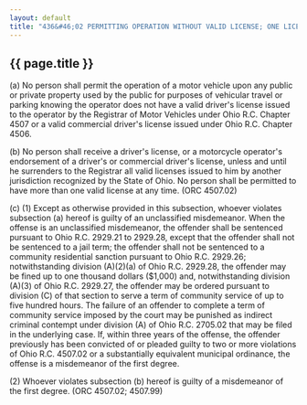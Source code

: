 ```yaml
---
layout: default
title: "436&#46;02 PERMITTING OPERATION WITHOUT VALID LICENSE; ONE LICENSE PERMITTED."
---
```


{{ page.title }}
----------------

(a) No person shall permit the operation of a motor vehicle upon any public or private property used by the public for purposes of vehicular travel or parking knowing the operator does not have a valid driver's license issued to the operator by the Registrar of Motor Vehicles under Ohio R.C. Chapter 4507 or a valid commercial driver's license issued under Ohio R.C. Chapter 4506.

(b) No person shall receive a driver's license, or a motorcycle operator's endorsement of a driver's or commercial driver's license, unless and until he surrenders to the Registrar all valid licenses issued to him by another jurisdiction recognized by the State of Ohio. No person shall be permitted to have more than one valid license at any time. (ORC 4507.02)

(c) (1) Except as otherwise provided in this subsection, whoever violates subsection (a) hereof is guilty of an unclassified misdemeanor. When the offense is an unclassified misdemeanor, the offender shall be sentenced pursuant to Ohio R.C. 2929.21 to 2929.28, except that the offender shall not be sentenced to a jail term; the offender shall not be sentenced to a community residential sanction pursuant to Ohio R.C. 2929.26; notwithstanding division (A)(2)(a) of Ohio R.C. 2929.28, the offender may be fined up to one thousand dollars ($1,000) and, notwithstanding division (A)(3) of Ohio R.C. 2929.27, the offender may be ordered pursuant to division (C) of that section to serve a term of community service of up to five hundred hours. The failure of an offender to complete a term of community service imposed by the court may be punished as indirect criminal contempt under division (A) of Ohio R.C. 2705.02 that may be filed in the underlying case. If, within three years of the offense, the offender previously has been convicted of or pleaded guilty to two or more violations of Ohio R.C. 4507.02 or a substantially equivalent municipal ordinance, the offense is a misdemeanor of the first degree.

(2) Whoever violates subsection (b) hereof is guilty of a misdemeanor of the first degree. (ORC 4507.02; 4507.99)